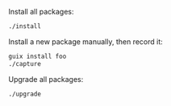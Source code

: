 Install all packages:
```sh
./install
```

Install a new package manually, then record it:
```sh
guix install foo
./capture
```

Upgrade all packages:
```sh
./upgrade
```
